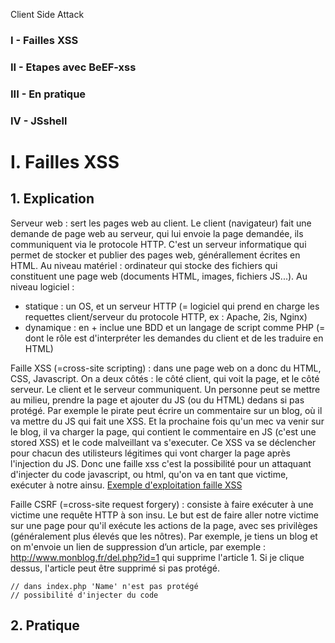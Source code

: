 Client Side Attack

### I - Failles XSS
### II - Etapes avec BeEF-xss
### III - En pratique
### IV - JSshell


# I. Failles XSS

## 1. Explication

Serveur web : sert les pages web au client. Le client (navigateur) fait une demande de page web au serveur, qui lui envoie la page demandée, ils communiquent via le protocole HTTP. C'est un serveur informatique qui permet de stocker et publier des pages web, générallement écrites en HTML. Au niveau matériel : ordinateur qui stocke des fichiers qui constituent une page web (documents HTML, images, fichiers JS...). Au niveau logiciel : 
- statique : un OS, et un serveur HTTP (= logiciel qui prend en charge les requettes client/serveur du protocole HTTP, ex : Apache, 2is, Nginx)
- dynamique : en + inclue une BDD et un langage de script comme PHP (= dont le rôle est d'interpréter les demandes du client et de les traduire en HTML)

Faille XSS (=cross-site scripting) : dans une page web on a donc du HTML, CSS, Javascript. On a deux côtés : le côté client, qui voit la page, et le côté serveur. Le client et le serveur communiquent. Un personne peut se mettre au milieu, prendre la page et ajouter du JS (ou du HTML) dedans si pas protégé. Par exemple le pirate peut écrire un commentaire sur un blog, où il va mettre du JS qui fait une XSS. Et la prochaine fois qu'un mec va venir sur le blog, il va charger la page, qui contient le commentaire en JS (c'est une stored XSS) et le code malveillant va s'executer. Ce XSS va se déclencher pour chacun des utilisteurs légitimes qui vont charger la page après l'injection du JS. Donc une faille xss c'est la possibilité pour un attaquant d'injecter du code javascript, ou html, qu'on va en tant que victime, exécuter à notre ainsu. [Exemple d'exploitation faille XSS](https://www.youtube.com/watch?v=iHcXH8eByDA)

Faille CSRF (=cross-site request forgery) : consiste à faire exécuter à une victime une requête HTTP à son insu. Le but est de faire aller notre victime sur une page pour qu'il exécute les actions de la page, avec ses privilèges (généralement plus élevés que les nôtres). Par exemple, je tiens un blog et on m'envoie un lien de suppression d’un article, par exemple : http://www.monblog.fr/del.php?id=1 qui supprime l'article 1. Si je clique dessus, l'article peut être supprimé si pas protégé. 

`````
// dans index.php 'Name' n'est pas protégé
// possibilité d'injecter du code
`````

## 2. Pratique

